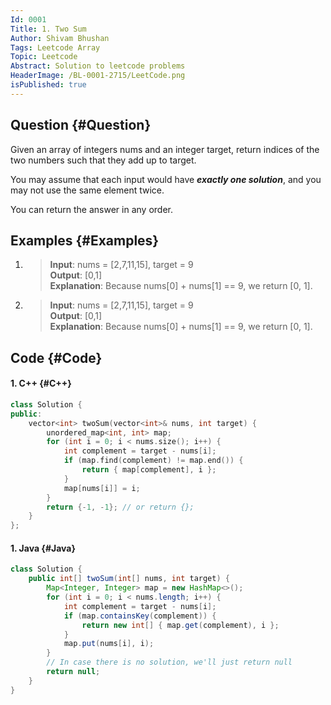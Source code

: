 ```yaml
---
Id: 0001
Title: 1. Two Sum
Author: Shivam Bhushan
Tags: Leetcode Array
Topic: Leetcode
Abstract: Solution to leetcode problems
HeaderImage: /BL-0001-2715/LeetCode.png
isPublished: true
---
```


## Question {#Question}

Given an array of integers nums and an integer target, return indices of the two numbers such that they add up to target.

You may assume that each input would have ***exactly one solution***, and you may not use the same element twice.

You can return the answer in any order.

## Examples {#Examples}
1. >**Input**: nums = [2,7,11,15], target = 9\
**Output**: [0,1]\
**Explanation**: Because nums[0] + nums[1] == 9, we return [0, 1].

2. >**Input**: nums = [2,7,11,15], target = 9\
**Output**: [0,1]\
**Explanation**: Because nums[0] + nums[1] == 9, we return [0, 1].

## Code {#Code}
#### 1. C++ {#C++}
```c++
class Solution {
public:
    vector<int> twoSum(vector<int>& nums, int target) {
        unordered_map<int, int> map;
        for (int i = 0; i < nums.size(); i++) {
            int complement = target - nums[i];
            if (map.find(complement) != map.end()) {
                return { map[complement], i };
            }
            map[nums[i]] = i;
        }
        return {-1, -1}; // or return {};
    }
};
```

#### 1. Java {#Java}
```java
class Solution {
    public int[] twoSum(int[] nums, int target) {
        Map<Integer, Integer> map = new HashMap<>();
        for (int i = 0; i < nums.length; i++) {
            int complement = target - nums[i];
            if (map.containsKey(complement)) {
                return new int[] { map.get(complement), i };
            }
            map.put(nums[i], i);
        }
        // In case there is no solution, we'll just return null
        return null;
    }
}
```
